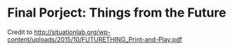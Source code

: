 # Final Porject: Things from the Future
 Credit to http://situationlab.org/wp-content/uploads/2015/10/FUTURETHING_Print-and-Play.pdf
